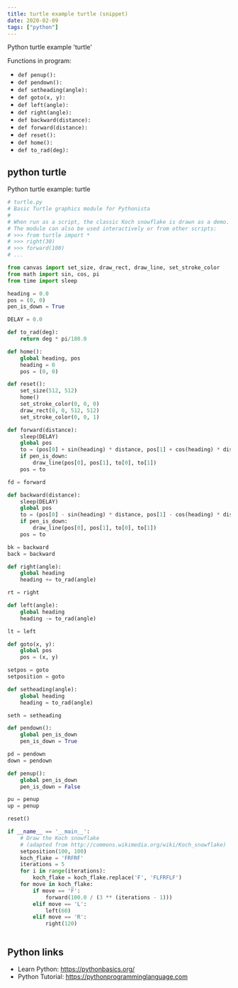 ```yaml
---
title: turtle example turtle (snippet)
date: 2020-02-09
tags: ["python"]
---
```

Python turtle example 'turtle'

Functions in program: 
* `def penup():`
* `def pendown():`
* `def setheading(angle):`
* `def goto(x, y):`
* `def left(angle):`
* `def right(angle):`
* `def backward(distance):`
* `def forward(distance):`
* `def reset():`
* `def home():`
* `def to_rad(deg):`

## python turtle

Python turtle example: turtle

```python
# turtle.py
# Basic Turtle graphics module for Pythonista
# 
# When run as a script, the classic Koch snowflake is drawn as a demo.
# The module can also be used interactively or from other scripts:
# >>> from turtle import *
# >>> right(30)
# >>> forward(100)
# ...

from canvas import set_size, draw_rect, draw_line, set_stroke_color
from math import sin, cos, pi
from time import sleep

heading = 0.0
pos = (0, 0)
pen_is_down = True

DELAY = 0.0

def to_rad(deg):
	return deg * pi/180.0

def home():
	global heading, pos
	heading = 0
	pos = (0, 0)

def reset():
	set_size(512, 512)
	home()
	set_stroke_color(0, 0, 0)
	draw_rect(0, 0, 512, 512)
	set_stroke_color(0, 0, 1)

def forward(distance):
	sleep(DELAY)
	global pos
	to = (pos[0] + sin(heading) * distance, pos[1] + cos(heading) * distance)
	if pen_is_down:
		draw_line(pos[0], pos[1], to[0], to[1])
	pos = to

fd = forward

def backward(distance):
	sleep(DELAY)
	global pos
	to = (pos[0] - sin(heading) * distance, pos[1] - cos(heading) * distance)
	if pen_is_down:
		draw_line(pos[0], pos[1], to[0], to[1])
	pos = to

bk = backward
back = backward

def right(angle):
	global heading
	heading += to_rad(angle)

rt = right

def left(angle):
	global heading
	heading -= to_rad(angle)

lt = left

def goto(x, y):
	global pos
	pos = (x, y)

setpos = goto
setposition = goto

def setheading(angle):
	global heading
	heading = to_rad(angle)

seth = setheading

def pendown():
	global pen_is_down
	pen_is_down = True

pd = pendown
down = pendown

def penup():
	global pen_is_down
	pen_is_down = False

pu = penup
up = penup

reset()

if __name__ == '__main__':
	# Draw the Koch snowflake
	# (adapted from http://commons.wikimedia.org/wiki/Koch_snowflake)
	setposition(100, 100)
	koch_flake = 'FRFRF'
	iterations = 5
	for i in range(iterations):
		koch_flake = koch_flake.replace('F', 'FLFRFLF')
	for move in koch_flake:
		if move == 'F':
			forward(100.0 / (3 ** (iterations - 1)))
		elif move == 'L':
			left(60)
		elif move == 'R':
			right(120)



```

## Python links

- Learn Python: https://pythonbasics.org/
- Python Tutorial: https://pythonprogramminglanguage.com
